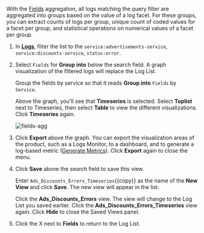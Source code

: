 With the <a href="https://docs.datadoghq.com/logs/explorer/#fields" target="_blank">Fields</a> aggregation, all logs matching the query filter are aggregated into groups based on the value of a log facet. For these groups, you can extract counts of logs per group, unique count of coded values for a facet per group, and statistical operations on numerical values of a facet per group.

1. In <a href="https://app.datadoghq.com/logs" target="_datadog">**Logs**</a>, filter the list to the `service:advertisements-service`, `service:discounts-service`, `status:error`.

2. Select `Fields` for **Group into** below the search field. A graph visualization of the filtered logs will replace the Log List.  

    Group the fields by service so that it reads **Group into** `Fields` by `Service`.

    Above the graph, you'll see that **Timeseries** is selected. Select **Toplist** next to Timeseries, then select **Table** to view the different visualizations. Click **Timeseries** again.

    ![fields-agg](querylogs/assets/fields-agg.gif)

3. Click **Export** above the graph. You can export the visualization areas of the product, such as a Logs Monitor, to a dashboard, and to generate a log-based metric (<a href="https://docs.datadoghq.com/logs/logs_to_metrics/" target="_blank">Generate Metrics</a>). Click **Export** again to close the menu.

4. Click **Save** above the search field to save this view.

    Enter `Ads_Discounts_Errors_Timeseries`{{copy}} as the name of the **New View** and click **Save**. The new view will appear in the list. 

    Click the **Ads_Discounts_Errors** view. The view will change to the Log List you saved earlier. Click the **Ads_Discounts_Errors_Timeseries** view again. Click **Hide** to close the Saved Views panel.

5. Click the X next to **Fields** to return to the Log List.